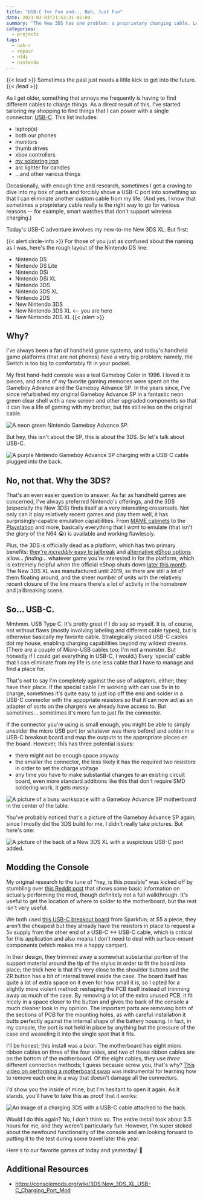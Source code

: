 ```yaml
---
title: "USB-C for Fun and... Nah, Just Fun"
date: 2023-03-03T21:53:31-05:00
summary: "The New 3DS has one problem: a proprietary charging cable. Let's stuff a USB-C port into it instead!"
categories:
  - projects
tags:
  - usb-c
  - repair
  - n3ds
  - nintendo
---
```


{{< lead >}}
Sometimes the past just needs a little kick to get into the future.
{{< /lead >}}

As I get older, something that annoys me frequently is having to find different cables to charge things. As a direct result of this, I've started tailoring my shopping to find things that I can power with a single connector: [USB-C](https://en.wikipedia.org/wiki/USB-C). This list includes:

* laptop(s)
* both our phones
* monitors
* thumb drives
* xbox controllers
* [my soldering iron](https://pine64.com/product/pinecil-smart-mini-portable-soldering-iron/)
* arc lighter for candles
* ...and other various things

Occasionally, with enough time and research, sometimes I get a craving to dive into my box of parts and forcibly shove a USB-C port into something so that I can eliminate another custom cable from my life. (And yes, I know that sometimes a proprietary cable really is the right way to go for various reasons -- for example, smart watches that don't support wireless charging.)

Today's USB-C adventure involves my new-to-me New 3DS XL. But first:

{{< alert circle-info >}}
For those of you just as confused about the naming as I was, here's the rough layout of the Nintendo DS line:

* Nintendo DS
* Nintendo DS Lite
* Nintendo DSi
* Nintendo DSi XL
* Nintendo 3DS
* Nintendo 3DS XL
* Nintendo 2DS
* New Nintendo 3DS
* New Nintendo 3DS XL <-- you are here
* New Nintendo 2DS XL
{{< /alert >}}

## Why?

I've always been a fan of handheld game systems, and today's handheld game platforms (that are not phones) have a very big problem: namely, the Switch is too big to comfortably fit in your pocket.

My first hand-held console was a teal Gameboy Color in 1996. I loved it to pieces, and some of my favorite gaming memories were spent on the Gameboy Advance and the Gameboy Advance SP. In the years since, I've since refurbished my original Gameboy Advance SP in a fantastic neon green clear shell with a new screen and other upgraded components so that it can live a life of gaming with my brother, but his still relies on the original cable. 

![A neon green Nintendo Gameboy Advance SP.](images/isaacs_gameboy.jpg "I put a lot of hours on this thing back in the day." )

But hey, this isn't about the SP, this is about the 3DS. So let's talk about USB-C.

![A purple Nintendo Gameboy Advance SP charging with a USB-C cable plugged into the back.](images/gb_usbc.jpg "Okay, one glamour shot of my personal SP. Hey, that's a familiar-looking cable...")

## No, not that. Why the 3DS?

That's an even easier question to answer. As far as handheld games are concerned, I've always preferred Nintendo's offerings, and the 3DS (especially the New 3DS) finds itself at a very interesting crossroads. Not only can it play relatively recent games and play them well, it has surprisingly-capable emulation capabilities. From [MAME cabinets](https://en.wikipedia.org/wiki/MAME) to the [Playstation](https://en.wikipedia.org/wiki/PlayStation_(console)) and more, basically everything that I _want_ to emulate (that isn't the glory of the N64 :sob:) is available and working flawlessly.

Plus, the 3DS is officially dead as a platform, which has two primary benefits: [they're _incredibly_ easy to jailbreak](https://3ds.hacks.guide/) and [alternative eShop options](https://hshop.erista.me/) allow... _finding_... whatever game you're interested in for the platform, which is extremely helpful when the official eShop shuts down [later this month](https://en-americas-support.nintendo.com/app/answers/detail/a_id/57847/~/wii-u-%26-nintendo-3ds-eshop-discontinuation-q%26a). The New 3DS XL was manufactured until 2019, so there are still a lot of them floating around, and the sheer number of units with the relatively recent closure of the line means there's a lot of activity in the homebrew and jailbreaking scene.

## So... USB-C.

Mmhmm. USB Type C. It's pretty great if I do say so myself. It is, of course, not without flaws (mostly involving labeling and different cable types), but is otherwise basically my favorite cable. Strategically placed USB-C cables dot my house, enabling charging capabilities beyond my wildest dreams. (There are a couple of Micro-USB cables too; I'm not a monster. But honestly if I could get everything in USB-C, I would.) Every 'special' cable that I can eliminate from my life is one less cable that I have to manage and find a place for.

That's not to say I'm completely against the use of adapters, either; they have their place. If the special cable I'm working with can use 5v in to charge, sometimes it's quite easy to just lop off the end and solder in a USB-C connector with the appopriate resistors so that it can now act as an adapter of sorts on the chargers we already have access to. But sometimes... sometimes it's more fun to just fix the connector.

If the connector you're using is small enough, you might be able to simply unsolder the micro USB port (or whatever was there before) and solder in a USB-C breakout board and map the outputs to the appropriate places on the board. However, this has three potential issues:

* there might not be enough space anyway
* the smaller the connector, the less likely it has the required two resistors in order to set the charge voltage
* any time you have to make substantial changes to an existing circuit board, even more standard additions like this that don't require SMD soldering work, it gets _messy_.

![A picture of a busy workspace with a Gameboy Advance SP motherboard in the center of the table.](images/gb_building.jpg "The number of tools required and the amount of space it takes up is surprisingly large, even though you don't need a lot of specialty equipment.")

You've probably noticed that's a picture of the Gameboy Advance SP again; since I mostly did the 3DS build for me, I didn't really take pictures. But here's one:

![A picture of the back of a New 3DS XL with a suspicious USB-C port added.](images/3ds_usbc.jpg "It took a lot of very careful filing to get to this point. Channel your inner Clickspring.")

## Modding the Console

My original research to the tune of "hey, is this possible" was kicked off by stumbling over [this Reddit post](https://www.reddit.com/r/3dshacks/comments/bvc7d6/i_modded_my_n3ds_xl_to_add_a_usb_typec_charging/) that shows some basic information on actually performing the mod, though definitely not a full walkthrough. It's useful to get the location of where to solder to the motherboard, but the rest isn't very useful.

We both used [this USB-C breakout board](https://www.sparkfun.com/products/15100) from Sparkfun; at $5 a piece, they aren't the cheapest but they already have the resistors in place to request a 5v supply from the other end of a USB-C <-> USB-C cable, which is critical for this application and also means I don't need to deal with surface-mount components (which makes me a happy camper).

In their design, they trimmed away a somewhat substantial portion of the support material around the tip of the stylus in order to fit the board into place; the trick here is that it's very close to the shoulder buttons and the ZR button has a bit of internal travel inside the case. The board itself has quite a lot of extra space on it even for how small it is, so I opted for a slightly more violent method: reshaping the PCB itself instead of trimming away as much of the case. By removing a lot of the extra unused PCB, it fit nicely in a space closer to the button and gives the back of the console a much cleaner look in my opinion. The important parts are removing both of the sections of PCB for the mounting holes, as with careful installation it butts perfectly against the internal shape of the battery housing. In fact, in my console, the port is not held in place by anything but the pressure of the case and weaseling it into the single spot that it fits.

I'll be honest; this install was a _bear_. The motherboard has eight micro ribbon cables on three of the four sides, and two of those ribbon cables are on the bottom of the motherboard. Of the eight cables, they use _three_ different connection methods; I guess because screw you, that's why? [This video on performing a motherboard swap](https://www.youtube.com/watch?v=x2pr1j6DJ3E) was instrumental for learning how to remove each one in a way that doesn't damage all the connectors.

I'd show you the inside of mine, but I'm hesitant to open it again. As it stands, you'll have to take this as proof that it works:

![An image of a charging 3DS with a USB-C cable attached to the back.](images/3ds_showing_charging.jpg "Charge, baby, charge.")

Would I do this again? No, I don't think so. The entire install took about 3.5 hours for me, and they weren't particularly fun. However, I'm super stoked about the newfound functionality of the console and am looking forward to putting it to the test during some travel later this year.

Here's to our favorite games of today and yesterday! :clinking_glasses:

## Additional Resources

* https://consolemods.org/wiki/3DS:New_3DS_XL_USB-C_Charging_Port_Mod
